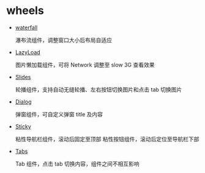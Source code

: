 # wheels

- [waterfall](https://zd-ong.github.io/wheels/demo/waterfall.html)

    瀑布流组件，调整窗口大小后布局自适应
- [LazyLoad](https://zd-ong.github.io/wheels/demo/lazyload.html)

    图片懒加载组件，可将 Network 调整至 slow 3G 查看效果
- [Slides](https://zd-ong.github.io/wheels/demo/slides.html)

    轮播组件，支持自动无缝轮播、左右按钮切换图片和点击 tab 切换图片
- [Dialog](https://zd-ong.github.io/wheels/demo/dialog.html)

    弹窗组件，可自定义弹窗 title 及内容
- [Sticky](https://zd-ong.github.io/wheels/demo/sticky.html)

    粘性导航栏组件，滚动后固定至顶部
    粘性按钮组件，滚动后定位至导航栏下部
- [Tabs](https://zd-ong.github.io/wheels/demo/tabs.html)

    Tab 组件，点击 tab 切换内容，组件之间不相互影响

